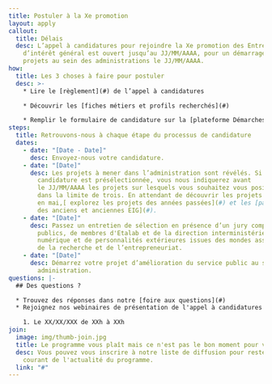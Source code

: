 ```yaml
---
title: Postuler à la Xe promotion
layout: apply
callout:
  title: Délais
  desc: L’appel à candidatures pour rejoindre la Xe promotion des Entrepreneurs
    d’intérêt général est ouvert jusqu’au JJ/MM/AAAA, pour un démarrage des
    projets au sein des administrations le JJ/MM/AAAA.
how:
  title: Les 3 choses à faire pour postuler
  desc: >-
    * Lire le [règlement](#) de l’appel à candidatures

    * Découvrir les [fiches métiers et profils recherchés](#)

    * Remplir le formulaire de candidature sur la [plateforme Démarches Simplifiées](#) avant le dimanche 2 mai 2021, 23h59
steps:
  title: Retrouvons-nous à chaque étape du processus de candidature
  dates:
    - date: "[Date - Date]"
      desc: Envoyez-nous votre candidature.
    - date: "[Date]"
      desc: Les projets à mener dans l’administration sont révélés. Si votre
        candidature est présélectionnée, vous nous indiquerez avant
        le JJ/MM/AAAA les projets sur lesquels vous souhaitez vous positionner,
        dans la limite de trois. En attendant de découvrir les projets dévoilés
        en mai,[ explorez les projets des années passées](#) et les [parcours
        des anciens et anciennes EIG](#).
    - date: "[Date]"
      desc: Passez un entretien de sélection en présence d’un jury composé d’agents
        publics, de membres d'Etalab et de la direction interministérielle du
        numérique et de personnalités extérieures issues des mondes associatif,
        de la recherche et de l’entrepreneuriat.
    - date: "[Date]"
      desc: Démarrez votre projet d’amélioration du service public au sein d’une
        administration.
questions: |-
  ## Des questions ?

  * Trouvez des réponses dans notre [foire aux questions](#)
  * Rejoignez nos webinaires de présentation de l'appel à candidatures :

    1. Le XX/XX/XXX de XXh à XXh
join:
  image: img/thumb-join.jpg
  title: Le programme vous plaît mais ce n'est pas le bon moment pour vous ?
  desc: Vous pouvez vous inscrire à notre liste de diffusion pour rester au
    courant de l'actualité du programme.
  link: "#"
---
```

